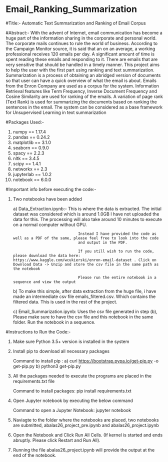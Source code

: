 # Email_Ranking_Summarization

#Title:-
Automatic Text Summarization and Ranking of Email Corpus 

#Abstract:-
With the advent of Internet, email communication has become a huge part of the information sharing in the corporate and personal world. The corporate mails continues to rule the world of business. According to the Campaign Monitor source, it is said that an on an average, a working professional receives 120 emails per day. A significant amount of time is spent reading these emails and responding to it. There are emails that are very sensitive that should be handled in a timely manner. This project aims to help the user with the first part using ranking and text summarization. Summarization is a process of obtaining an abridged version of documents so that user can have a quick overview of what the email is about. Emails from the Enron Company are used as a corpus for the system. Information Retrieval features like Term Frequency, Inverse Document Frequency and Cosine Similarity are used for ranking of the emails. A variation of page rank (Text Rank) is used for summarizing the documents based on ranking the sentences in the email. The system can be considered as a base framework for Unsupervised Learning in text summarization

#Packages Used:-
1. numpy == 1.17.4
2. pandas == 0.24.2
3. matplotlib == 3.1.0
4. seaborn == 0.9.0
5. spacy == 2.2.3
6. nltk == 3.4.5
7. scipy == 1.4.1
8. networkx == 2.3
9. jupyterlab == 1.0.2
10. notebook == 6.0.0


#Important info before executing the code:-

1. Two notebooks have been added
    
    a) Data_Extraction.ipynb:- This is where the data is extracted. The initial dataset was considered which is around 1.0GB 
                                    I have not uploaded the data for this. The processing will also take around 10 minutes to execute on
                                    a normal computer without GPU. 

                                    Instead I have provided the code as well as a PDF of the same, please feel free to look into the code 
                                    and output in the PDF.

                                    If you still wish to run the code, please download the data here: https://www.kaggle.com/wcukierski/enron-email-dataset . Click on Download Data -> Unzip and store the csv file in the same path as the notebook

                                    Please run the entire notebook in a sequence and view the output

    b) To make this simple, after data extraction from the huge file, i have made an intermediate csv file emails_filtered.csv. Which contains the filtered data. This is used in the rest of the project. 

    c) Email_Summarization.ipynb: Uses the csv file generated in step (b), Please make sure to have the csv file and this notebook in the same folder.
    Run the notebook in a sequence.


#Instructions to Run the Code:-

1. Make sure Python 3.5+ version is installed in the system

2. Install pip to download all necessary packages

    Command to install pip : a) curl https://bootstrap.pypa.io/get-pip.py -o get-pip.py
                             b) python3 get-pip.py

3. All the packages needed to execute the programs are placed in the requirements.txt file
    
    Command to install packages: pip install requirements.txt

4. Open Jupyter notebook by executing the below command

    Command to open a Jupyter Notebook: jupyter notebook

5. Naviagte to the folder where the notebooks are placed, two notebooks are submitted, abalas26_project_pre.ipynb and abalas26_project.ipynb

6. Open the Notebook and Click Run All Cells. (If kernel is started and ends abruptly. Please click Restart and Run All). 

    <!-- Please run all the cells in the notebook in the given order, they have dependencies --!>

7. Running the file abalas26_project.ipynb will provide the output at the end of the notebook.
